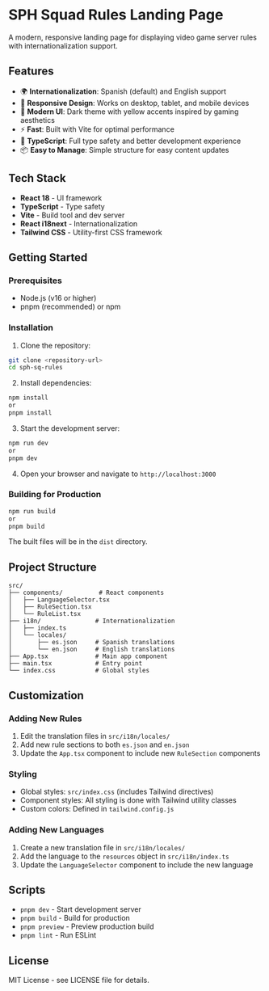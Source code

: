 # SPH Squad Rules Landing Page

A modern, responsive landing page for displaying video game server rules with internationalization support.

## Features

- 🌍 **Internationalization**: Spanish (default) and English support
- 📱 **Responsive Design**: Works on desktop, tablet, and mobile devices
- 🎨 **Modern UI**: Dark theme with yellow accents inspired by gaming aesthetics
- ⚡ **Fast**: Built with Vite for optimal performance
- 🔧 **TypeScript**: Full type safety and better development experience
- 📦 **Easy to Manage**: Simple structure for easy content updates

## Tech Stack

- **React 18** - UI framework
- **TypeScript** - Type safety
- **Vite** - Build tool and dev server
- **React i18next** - Internationalization
- **Tailwind CSS** - Utility-first CSS framework

## Getting Started

### Prerequisites

- Node.js (v16 or higher)
- pnpm (recommended) or npm

### Installation

1. Clone the repository:

```bash
git clone <repository-url>
cd sph-sq-rules
```

2. Install dependencies:

```bash
npm install
or
pnpm install
```

3. Start the development server:

```bash
npm run dev
or
pnpm dev
```

4. Open your browser and navigate to `http://localhost:3000`

### Building for Production

```bash
npm run build
or
pnpm build
```

The built files will be in the `dist` directory.

## Project Structure

```
src/
├── components/          # React components
│   ├── LanguageSelector.tsx
│   ├── RuleSection.tsx
│   └── RuleList.tsx
├── i18n/               # Internationalization
│   ├── index.ts
│   └── locales/
│       ├── es.json     # Spanish translations
│       └── en.json     # English translations
├── App.tsx             # Main app component
├── main.tsx            # Entry point
└── index.css           # Global styles
```

## Customization

### Adding New Rules

1. Edit the translation files in `src/i18n/locales/`
2. Add new rule sections to both `es.json` and `en.json`
3. Update the `App.tsx` component to include new `RuleSection` components

### Styling

- Global styles: `src/index.css` (includes Tailwind directives)
- Component styles: All styling is done with Tailwind utility classes
- Custom colors: Defined in `tailwind.config.js`

### Adding New Languages

1. Create a new translation file in `src/i18n/locales/`
2. Add the language to the `resources` object in `src/i18n/index.ts`
3. Update the `LanguageSelector` component to include the new language

## Scripts

- `pnpm dev` - Start development server
- `pnpm build` - Build for production
- `pnpm preview` - Preview production build
- `pnpm lint` - Run ESLint

## License

MIT License - see LICENSE file for details.
